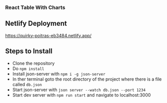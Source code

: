 ### React Table With Charts


## Netlify Deployment

https://quirky-poitras-eb3484.netlify.app/

## Steps to Install

- Clone the repository
- Do `npm install`
- Install json-server with `npm i -g json-server`
- In ther terminal goto the root directory of the project where there is a file called `db.json`
- Start json-server with `json server --watch db.json --port 1234`
- Start dev server with `npm run start` and navigate to localhost:3000
